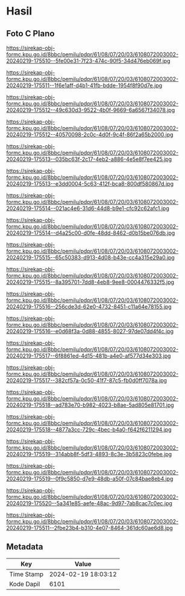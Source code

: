 # Hasil

## Foto C Plano

https://sirekap-obj-formc.kpu.go.id/8bbc/pemilu/pdpr/61/08/07/20/03/6108072003002-20240219-175510--5fe00e31-7f23-474c-90f5-34d476eb069f.jpg

https://sirekap-obj-formc.kpu.go.id/8bbc/pemilu/pdpr/61/08/07/20/03/6108072003002-20240219-175511--1f6e1aff-d4b1-41fb-bdde-1954f8f90d7e.jpg

https://sirekap-obj-formc.kpu.go.id/8bbc/pemilu/pdpr/61/08/07/20/03/6108072003002-20240219-175512--49c630d3-9522-4b0f-9669-6a6567f34078.jpg

https://sirekap-obj-formc.kpu.go.id/8bbc/pemilu/pdpr/61/08/07/20/03/6108072003002-20240219-175512--40570098-2c0c-4d0f-9c4f-86f2a65b2000.jpg

https://sirekap-obj-formc.kpu.go.id/8bbc/pemilu/pdpr/61/08/07/20/03/6108072003002-20240219-175513--035bc63f-2c17-4eb2-a886-4e5e8f7ee425.jpg

https://sirekap-obj-formc.kpu.go.id/8bbc/pemilu/pdpr/61/08/07/20/03/6108072003002-20240219-175513--e3dd0004-5c63-412f-bca8-800df580867d.jpg

https://sirekap-obj-formc.kpu.go.id/8bbc/pemilu/pdpr/61/08/07/20/03/6108072003002-20240219-175514--021ac4e6-31d6-44d8-b9e1-cfc92c62afc1.jpg

https://sirekap-obj-formc.kpu.go.id/8bbc/pemilu/pdpr/61/08/07/20/03/6108072003002-20240219-175514--d4a25c00-d0fe-48dd-8462-d0b15be076db.jpg

https://sirekap-obj-formc.kpu.go.id/8bbc/pemilu/pdpr/61/08/07/20/03/6108072003002-20240219-175515--65c50383-d913-4d08-b43e-cc4a315e29a0.jpg

https://sirekap-obj-formc.kpu.go.id/8bbc/pemilu/pdpr/61/08/07/20/03/6108072003002-20240219-175515--8a395701-7dd8-4eb8-9ee8-0004476332f5.jpg

https://sirekap-obj-formc.kpu.go.id/8bbc/pemilu/pdpr/61/08/07/20/03/6108072003002-20240219-175516--256cde3d-62e0-4732-8451-c11a64e78155.jpg

https://sirekap-obj-formc.kpu.go.id/8bbc/pemilu/pdpr/61/08/07/20/03/6108072003002-20240219-175516--e0d68f3a-0d88-4855-8027-97de07dd4f4c.jpg

https://sirekap-obj-formc.kpu.go.id/8bbc/pemilu/pdpr/61/08/07/20/03/6108072003002-20240219-175517--6f8861ed-4d15-481b-a4e0-af577d34e303.jpg

https://sirekap-obj-formc.kpu.go.id/8bbc/pemilu/pdpr/61/08/07/20/03/6108072003002-20240219-175517--382cf57a-0c50-41f7-87c5-fb0d0ff7078a.jpg

https://sirekap-obj-formc.kpu.go.id/8bbc/pemilu/pdpr/61/08/07/20/03/6108072003002-20240219-175518--ad783e70-b982-4023-b8ae-5ad805e81701.jpg

https://sirekap-obj-formc.kpu.go.id/8bbc/pemilu/pdpr/61/08/07/20/03/6108072003002-20240219-175518--4877a3cc-729c-4bec-b4a0-f642f6211294.jpg

https://sirekap-obj-formc.kpu.go.id/8bbc/pemilu/pdpr/61/08/07/20/03/6108072003002-20240219-175519--314abb8f-5df3-4893-8c3e-3b5823c0febe.jpg

https://sirekap-obj-formc.kpu.go.id/8bbc/pemilu/pdpr/61/08/07/20/03/6108072003002-20240219-175519--0f9c5850-d7e9-48db-a50f-07c84bae8eb4.jpg

https://sirekap-obj-formc.kpu.go.id/8bbc/pemilu/pdpr/61/08/07/20/03/6108072003002-20240219-175520--5a341e85-aefe-48ac-9d97-7ab8cac7c0ec.jpg

https://sirekap-obj-formc.kpu.go.id/8bbc/pemilu/pdpr/61/08/07/20/03/6108072003002-20240219-175511--2fbe23b4-b310-4e07-8464-361dc60ae6d8.jpg


## Metadata

| Key        | Value               |
| ---------- | ------------------- |
| Time Stamp | 2024-02-19 18:03:12 |
| Kode Dapil | 6101                |



